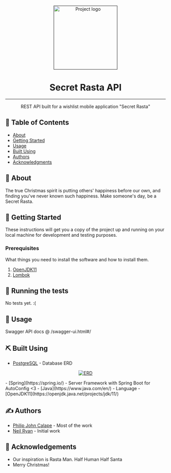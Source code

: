 <p align="center">
  <a href="" rel="noopener">
 <img width=200px height=200px src="https://user-images.githubusercontent.com/76242678/145496477-bd5dd195-240e-4622-ad7c-9dc14c0561ef.png" alt="Project logo"></a>
</p>

<h1 align="center">Secret Rasta API</h1>



---

<p align="center"> REST API built for a wishlist mobile application "Secret Rasta"
    <br> 
</p>

## 📝 Table of Contents
- [About](#about)
- [Getting Started](#getting_started)
- [Usage](#usage)
- [Built Using](#built_using)
- [Authors](#authors)
- [Acknowledgments](#acknowledgement)

## 🧐 About <a name = "about"></a>
The true Christmas spirit is putting others' happiness before our own, and finding you've never known such happiness. Make someone's day, be a Secret Rasta.

## 🏁 Getting Started <a name = "getting_started"></a>
These instructions will get you a copy of the project up and running on your local machine for development and testing purposes. 

### Prerequisites
What things you need to install the software and how to install them.

1. [OpenJDK11](https://openjdk.java.net/projects/jdk/11/)
2. [Lombok](https://projectlombok.org/)

## 🔧 Running the tests <a name = "tests"></a>
No tests yet. :( 

## 🎈 Usage <a name="usage"></a>
Swagger API docs @ <baseUrl>/swagger-ui.html#/

## ⛏️ Built Using <a name = "built_using"></a>
- [PostgreSQL](https://www.postgresql.org/) - Database
ERD
<p align="center">
  <a href="" rel="noopener">
 <img src="https://user-images.githubusercontent.com/76242678/145715243-01b49f8c-6c2d-4f9c-b5f5-9771d00ec3bd.png" alt="ERD"></a>
</p>
- [Spring](https://spring.io/) - Server Framework with Spring Boot for AutoConfig <3
- [Java](https://www.java.com/en/) - Language
- [OpenJDK11](https://openjdk.java.net/projects/jdk/11/)

## ✍️ Authors <a name = "authors"></a>
- [Philip John Calape](https://github.com/PCalape) - Most of the work
- [Neil Ryan](https://github.com/NilRyan) - Initial work


## 🎉 Acknowledgements <a name = "acknowledgement"></a>
- Our inspiration is Rasta Man. Half Human Half Santa
- Merry Christmas!
